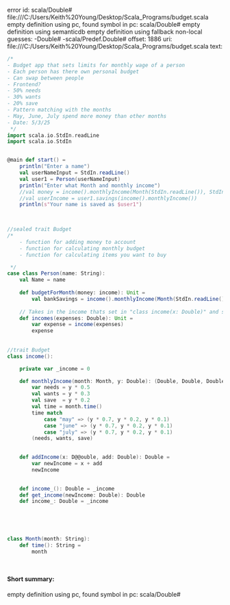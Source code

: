 error id: scala/Double#
file:///C:/Users/Keith%20Young/Desktop/Scala_Programs/budget.scala
empty definition using pc, found symbol in pc: scala/Double#
empty definition using semanticdb
empty definition using fallback
non-local guesses:
	 -Double#
	 -scala/Predef.Double#
offset: 1886
uri: file:///C:/Users/Keith%20Young/Desktop/Scala_Programs/budget.scala
text:
```scala
/* 
- Budget app that sets limits for monthly wage of a person
- Each person has there own personal budget
- Can swap between people
- Frontend?
- 50% needs
- 30% wants
- 20% save
- Pattern matching with the months
- May, June, July spend more money than other months
- Date: 5/3/25
 */
import scala.io.StdIn.readLine
import scala.io.StdIn


@main def start() = 
    println("Enter a name")
    val userNameInput = StdIn.readLine()
    val user1 = Person(userNameInput)
    println("Enter what Month and monthly income")
    //val money = income().monthlyIncome(Month(StdIn.readLine()), StdIn.readLine().toDouble)
    //val userIncome = user1.savings(income().monthlyIncome())
    println(s"Your name is saved as $user1")
    


//sealed trait Budget
/* 
    - function for adding money to account
    - function for calculating monthly budget
    - function for calculating items you want to buy

 */
case class Person(name: String):
    val Name = name
    
    def budgetForMonth(money: income): Unit =
        val bankSavings = income().monthlyIncome(Month(StdIn.readLine()), StdIn.readDouble())
    
    // Takes in the income thats set in "class income(x: Double)" and sets a income for the current user in the program
    def incomes(expenses: Double): Unit =
        var expense = income(expenses)
        expense
    
   
//trait Budget
class income():

    private var _income = 0

    def monthlyIncome(month: Month, y: Double): (Double, Double, Double) =
        var needs = y * 0.5
        val wants = y * 0.3
        val save  = y * 0.2
        val time = month.time()
        time match
            case "may" => (y * 0.7, y * 0.2, y * 0.1)
            case "june" => (y * 0.7, y * 0.2, y * 0.1)
            case "july" => (y * 0.7, y * 0.2, y * 0.1)
        (needs, wants, save)

    
    def addIncome(x: D@@ouble, add: Double): Double = 
        var newIncome = x + add
        newIncome
    

    def income_(): Double = _income
    def get_income(newIncome: Double): Double
    def income_: Double = _income

    
    

        
class Month(month: String):
    def time(): String =
        month




```


#### Short summary: 

empty definition using pc, found symbol in pc: scala/Double#